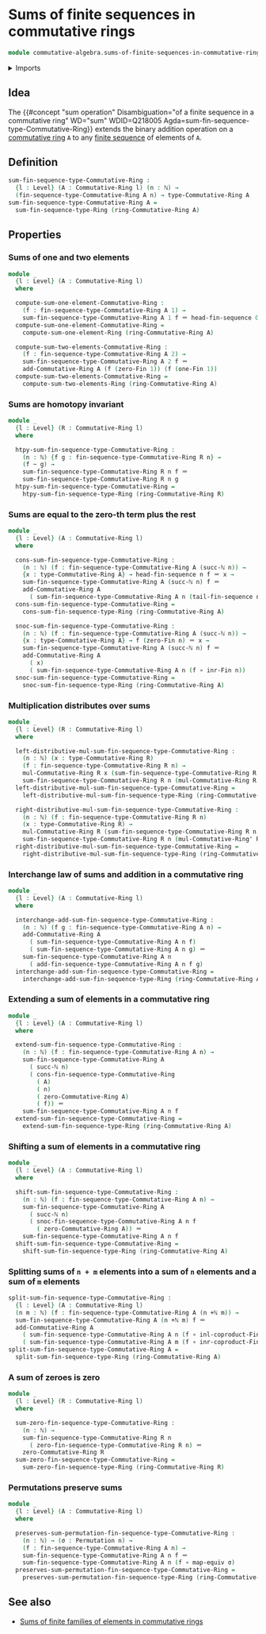 # Sums of finite sequences in commutative rings

```agda
module commutative-algebra.sums-of-finite-sequences-in-commutative-rings where
```

<details><summary>Imports</summary>

```agda
open import commutative-algebra.commutative-rings

open import elementary-number-theory.addition-natural-numbers
open import elementary-number-theory.natural-numbers

open import finite-group-theory.permutations-standard-finite-types

open import foundation.coproduct-types
open import foundation.equivalences
open import foundation.function-types
open import foundation.homotopies
open import foundation.identity-types
open import foundation.universe-levels

open import linear-algebra.finite-sequences-in-commutative-rings

open import lists.finite-sequences

open import ring-theory.sums-of-finite-sequences-in-rings

open import univalent-combinatorics.coproduct-types
open import univalent-combinatorics.standard-finite-types
```

</details>

## Idea

The
{{#concept "sum operation" Disambiguation="of a finite sequence in a commutative ring" WD="sum" WDID=Q218005 Agda=sum-fin-sequence-type-Commutative-Ring}}
extends the binary addition operation on a
[commutative ring](commutative-algebra.commutative-rings.md) `A` to any
[finite sequence](lists.finite-sequences.md) of elements of `A`.

## Definition

```agda
sum-fin-sequence-type-Commutative-Ring :
  {l : Level} (A : Commutative-Ring l) (n : ℕ) →
  (fin-sequence-type-Commutative-Ring A n) → type-Commutative-Ring A
sum-fin-sequence-type-Commutative-Ring A =
  sum-fin-sequence-type-Ring (ring-Commutative-Ring A)
```

## Properties

### Sums of one and two elements

```agda
module _
  {l : Level} (A : Commutative-Ring l)
  where

  compute-sum-one-element-Commutative-Ring :
    (f : fin-sequence-type-Commutative-Ring A 1) →
    sum-fin-sequence-type-Commutative-Ring A 1 f ＝ head-fin-sequence 0 f
  compute-sum-one-element-Commutative-Ring =
    compute-sum-one-element-Ring (ring-Commutative-Ring A)

  compute-sum-two-elements-Commutative-Ring :
    (f : fin-sequence-type-Commutative-Ring A 2) →
    sum-fin-sequence-type-Commutative-Ring A 2 f ＝
    add-Commutative-Ring A (f (zero-Fin 1)) (f (one-Fin 1))
  compute-sum-two-elements-Commutative-Ring =
    compute-sum-two-elements-Ring (ring-Commutative-Ring A)
```

### Sums are homotopy invariant

```agda
module _
  {l : Level} (R : Commutative-Ring l)
  where

  htpy-sum-fin-sequence-type-Commutative-Ring :
    (n : ℕ) {f g : fin-sequence-type-Commutative-Ring R n} →
    (f ~ g) →
    sum-fin-sequence-type-Commutative-Ring R n f ＝
    sum-fin-sequence-type-Commutative-Ring R n g
  htpy-sum-fin-sequence-type-Commutative-Ring =
    htpy-sum-fin-sequence-type-Ring (ring-Commutative-Ring R)
```

### Sums are equal to the zero-th term plus the rest

```agda
module _
  {l : Level} (A : Commutative-Ring l)
  where

  cons-sum-fin-sequence-type-Commutative-Ring :
    (n : ℕ) (f : fin-sequence-type-Commutative-Ring A (succ-ℕ n)) →
    {x : type-Commutative-Ring A} → head-fin-sequence n f ＝ x →
    sum-fin-sequence-type-Commutative-Ring A (succ-ℕ n) f ＝
    add-Commutative-Ring A
      ( sum-fin-sequence-type-Commutative-Ring A n (tail-fin-sequence n f)) x
  cons-sum-fin-sequence-type-Commutative-Ring =
    cons-sum-fin-sequence-type-Ring (ring-Commutative-Ring A)

  snoc-sum-fin-sequence-type-Commutative-Ring :
    (n : ℕ) (f : fin-sequence-type-Commutative-Ring A (succ-ℕ n)) →
    {x : type-Commutative-Ring A} → f (zero-Fin n) ＝ x →
    sum-fin-sequence-type-Commutative-Ring A (succ-ℕ n) f ＝
    add-Commutative-Ring A
      ( x)
      ( sum-fin-sequence-type-Commutative-Ring A n (f ∘ inr-Fin n))
  snoc-sum-fin-sequence-type-Commutative-Ring =
    snoc-sum-fin-sequence-type-Ring (ring-Commutative-Ring A)
```

### Multiplication distributes over sums

```agda
module _
  {l : Level} (R : Commutative-Ring l)
  where

  left-distributive-mul-sum-fin-sequence-type-Commutative-Ring :
    (n : ℕ) (x : type-Commutative-Ring R)
    (f : fin-sequence-type-Commutative-Ring R n) →
    mul-Commutative-Ring R x (sum-fin-sequence-type-Commutative-Ring R n f) ＝
    sum-fin-sequence-type-Commutative-Ring R n (mul-Commutative-Ring R x ∘ f)
  left-distributive-mul-sum-fin-sequence-type-Commutative-Ring =
    left-distributive-mul-sum-fin-sequence-type-Ring (ring-Commutative-Ring R)

  right-distributive-mul-sum-fin-sequence-type-Commutative-Ring :
    (n : ℕ) (f : fin-sequence-type-Commutative-Ring R n)
    (x : type-Commutative-Ring R) →
    mul-Commutative-Ring R (sum-fin-sequence-type-Commutative-Ring R n f) x ＝
    sum-fin-sequence-type-Commutative-Ring R n (mul-Commutative-Ring' R x ∘ f)
  right-distributive-mul-sum-fin-sequence-type-Commutative-Ring =
    right-distributive-mul-sum-fin-sequence-type-Ring (ring-Commutative-Ring R)
```

### Interchange law of sums and addition in a commutative ring

```agda
module _
  {l : Level} (A : Commutative-Ring l)
  where

  interchange-add-sum-fin-sequence-type-Commutative-Ring :
    (n : ℕ) (f g : fin-sequence-type-Commutative-Ring A n) →
    add-Commutative-Ring A
      ( sum-fin-sequence-type-Commutative-Ring A n f)
      ( sum-fin-sequence-type-Commutative-Ring A n g) ＝
    sum-fin-sequence-type-Commutative-Ring A n
      ( add-fin-sequence-type-Commutative-Ring A n f g)
  interchange-add-sum-fin-sequence-type-Commutative-Ring =
    interchange-add-sum-fin-sequence-type-Ring (ring-Commutative-Ring A)
```

### Extending a sum of elements in a commutative ring

```agda
module _
  {l : Level} (A : Commutative-Ring l)
  where

  extend-sum-fin-sequence-type-Commutative-Ring :
    (n : ℕ) (f : fin-sequence-type-Commutative-Ring A n) →
    sum-fin-sequence-type-Commutative-Ring A
      ( succ-ℕ n)
      ( cons-fin-sequence-type-Commutative-Ring
        ( A)
        ( n)
        ( zero-Commutative-Ring A)
        ( f)) ＝
    sum-fin-sequence-type-Commutative-Ring A n f
  extend-sum-fin-sequence-type-Commutative-Ring =
    extend-sum-fin-sequence-type-Ring (ring-Commutative-Ring A)
```

### Shifting a sum of elements in a commutative ring

```agda
module _
  {l : Level} (A : Commutative-Ring l)
  where

  shift-sum-fin-sequence-type-Commutative-Ring :
    (n : ℕ) (f : fin-sequence-type-Commutative-Ring A n) →
    sum-fin-sequence-type-Commutative-Ring A
      ( succ-ℕ n)
      ( snoc-fin-sequence-type-Commutative-Ring A n f
        ( zero-Commutative-Ring A)) ＝
    sum-fin-sequence-type-Commutative-Ring A n f
  shift-sum-fin-sequence-type-Commutative-Ring =
    shift-sum-fin-sequence-type-Ring (ring-Commutative-Ring A)
```

### Splitting sums of `n + m` elements into a sum of `n` elements and a sum of `m` elements

```agda
split-sum-fin-sequence-type-Commutative-Ring :
  {l : Level} (A : Commutative-Ring l)
  (n m : ℕ) (f : fin-sequence-type-Commutative-Ring A (n +ℕ m)) →
  sum-fin-sequence-type-Commutative-Ring A (n +ℕ m) f ＝
  add-Commutative-Ring A
    ( sum-fin-sequence-type-Commutative-Ring A n (f ∘ inl-coproduct-Fin n m))
    ( sum-fin-sequence-type-Commutative-Ring A m (f ∘ inr-coproduct-Fin n m))
split-sum-fin-sequence-type-Commutative-Ring A =
  split-sum-fin-sequence-type-Ring (ring-Commutative-Ring A)
```

### A sum of zeroes is zero

```agda
module _
  {l : Level} (R : Commutative-Ring l)
  where

  sum-zero-fin-sequence-type-Commutative-Ring :
    (n : ℕ) →
    sum-fin-sequence-type-Commutative-Ring R n
      ( zero-fin-sequence-type-Commutative-Ring R n) ＝
    zero-Commutative-Ring R
  sum-zero-fin-sequence-type-Commutative-Ring =
    sum-zero-fin-sequence-type-Ring (ring-Commutative-Ring R)
```

### Permutations preserve sums

```agda
module _
  {l : Level} (A : Commutative-Ring l)
  where

  preserves-sum-permutation-fin-sequence-type-Commutative-Ring :
    (n : ℕ) → (σ : Permutation n) →
    (f : fin-sequence-type-Commutative-Ring A n) →
    sum-fin-sequence-type-Commutative-Ring A n f ＝
    sum-fin-sequence-type-Commutative-Ring A n (f ∘ map-equiv σ)
  preserves-sum-permutation-fin-sequence-type-Commutative-Ring =
    preserves-sum-permutation-fin-sequence-type-Ring (ring-Commutative-Ring A)
```

## See also

- [Sums of finite families of elements in commutative rings](commutative-algebra.sums-of-finite-families-of-elements-commutative-rings.md)

